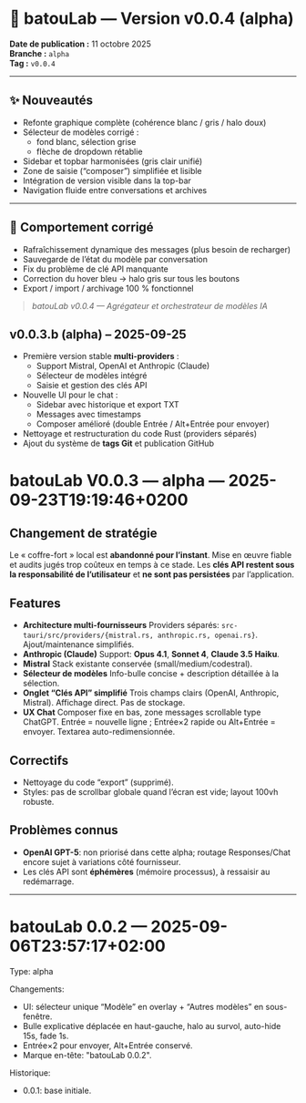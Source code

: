 # 🧩 batouLab — Version v0.0.4 (alpha)

**Date de publication :** 11 octobre 2025  
**Branche :** `alpha`  
**Tag :** `v0.0.4`

---

## ✨ Nouveautés
- Refonte graphique complète (cohérence blanc / gris / halo doux)
- Sélecteur de modèles corrigé :
  - fond blanc, sélection grise
  - flèche de dropdown rétablie
- Sidebar et topbar harmonisées (gris clair unifié)
- Zone de saisie (“composer”) simplifiée et lisible
- Intégration de version visible dans la top-bar
- Navigation fluide entre conversations et archives

---

## 🧠 Comportement corrigé
- Rafraîchissement dynamique des messages (plus besoin de recharger)
- Sauvegarde de l’état du modèle par conversation
- Fix du problème de clé API manquante
- Correction du hover bleu → halo gris sur tous les boutons
- Export / import / archivage 100 % fonctionnel


> _batouLab v0.0.4 — Agrégateur et orchestrateur de modèles IA_


## v0.0.3.b (alpha) – 2025-09-25
- Première version stable **multi-providers** :
  - Support Mistral, OpenAI et Anthropic (Claude)
  - Sélecteur de modèles intégré
  - Saisie et gestion des clés API
- Nouvelle UI pour le chat :
  - Sidebar avec historique et export TXT
  - Messages avec timestamps
  - Composer amélioré (double Entrée / Alt+Entrée pour envoyer)
- Nettoyage et restructuration du code Rust (providers séparés)
- Ajout du système de **tags Git** et publication GitHub


# batouLab V0.0.3 — alpha — 2025-09-23T19:19:46+0200

## Changement de stratégie
Le « coffre-fort » local est **abandonné pour l’instant**. Mise en œuvre fiable et audits jugés trop coûteux en temps à ce stade.
Les **clés API restent sous la responsabilité de l’utilisateur** et **ne sont pas persistées** par l’application.

## Features
- **Architecture multi-fournisseurs**
  Providers séparés: `src-tauri/src/providers/{mistral.rs, anthropic.rs, openai.rs}`. Ajout/maintenance simplifiés.
- **Anthropic (Claude)**
  Support: **Opus 4.1**, **Sonnet 4**, **Claude 3.5 Haiku**.
- **Mistral**
  Stack existante conservée (small/medium/codestral).
- **Sélecteur de modèles**
  Info-bulle concise + description détaillée à la sélection.
- **Onglet “Clés API” simplifié**
  Trois champs clairs (OpenAI, Anthropic, Mistral). Affichage direct. Pas de stockage.
- **UX Chat**
  Composer fixe en bas, zone messages scrollable type ChatGPT.
  Entrée = nouvelle ligne ; Entrée×2 rapide ou Alt+Entrée = envoyer.
  Textarea auto-redimensionnée.

## Correctifs
- Nettoyage du code “export” (supprimé).
- Styles: pas de scrollbar globale quand l’écran est vide; layout 100vh robuste.

## Problèmes connus
- **OpenAI GPT-5**: non priorisé dans cette alpha; routage Responses/Chat encore sujet à variations côté fournisseur.
- Les clés API sont **éphémères** (mémoire processus), à ressaisir au redémarrage.

---
# batouLab 0.0.2 — 2025-09-06T23:57:17+02:00

Type: alpha

Changements:
- UI: sélecteur unique “Modèle” en overlay + “Autres modèles” en sous-fenêtre.
- Bulle explicative déplacée en haut-gauche, halo au survol, auto-hide 15s, fade 1s.
- Entrée×2 pour envoyer, Alt+Entrée conservé.
- Marque en-tête: "batouLab 0.0.2".

Historique:
- 0.0.1: base initiale.
